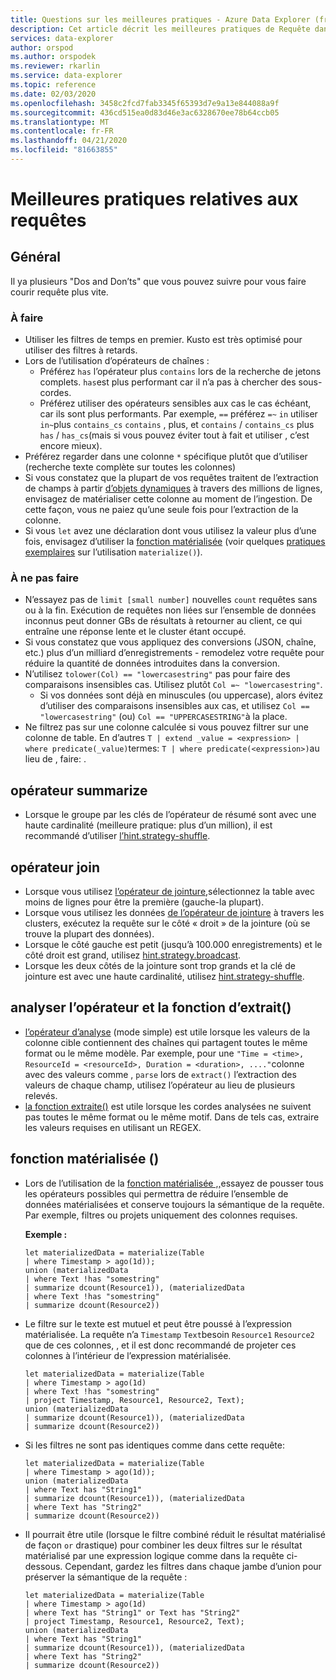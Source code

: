 ```yaml
---
title: Questions sur les meilleures pratiques - Azure Data Explorer (fr) Microsoft Docs
description: Cet article décrit les meilleures pratiques de Requête dans Azure Data Explorer.
services: data-explorer
author: orspod
ms.author: orspodek
ms.reviewer: rkarlin
ms.service: data-explorer
ms.topic: reference
ms.date: 02/03/2020
ms.openlocfilehash: 3458c2fcd7fab3345f65393d7e9a13e844088a9f
ms.sourcegitcommit: 436cd515ea0d83d46e3ac6328670ee78b64ccb05
ms.translationtype: MT
ms.contentlocale: fr-FR
ms.lasthandoff: 04/21/2020
ms.locfileid: "81663855"
---
```

# <a name="query-best-practices"></a>Meilleures pratiques relatives aux requêtes 

## <a name="general"></a>Général

Il ya plusieurs "Dos and Don’ts" que vous pouvez suivre pour vous faire courir requête plus vite.

### <a name="do"></a>À faire

*   Utiliser les filtres de temps en premier. Kusto est très optimisé pour utiliser des filtres à retards.
*   Lors de l’utilisation d’opérateurs de chaînes :
    *   Préférez `has` l’opérateur plus `contains` lors de la recherche de jetons complets. `has`est plus performant car il n’a pas à chercher des sous-cordes.
    *   Préférez utiliser des opérateurs sensibles aux cas le cas échéant, car ils sont plus performants. Par exemple, `==` préférez `=~` `in` utiliser `in~`plus `contains_cs` `contains` , plus, et `contains` / `contains_cs` plus `has` / `has_cs`(mais si vous pouvez éviter tout à fait et utiliser , c’est encore mieux).
*   Préférez regarder dans une colonne `*` spécifique plutôt que d’utiliser (recherche texte complète sur toutes les colonnes)
*   Si vous constatez que la plupart de vos requêtes traitent de l’extraction de champs à partir [d’objets dynamiques](./scalar-data-types/dynamic.md) à travers des millions de lignes, envisagez de matérialiser cette colonne au moment de l’ingestion. De cette façon, vous ne paiez qu’une seule fois pour l’extraction de la colonne.  
*   Si vous `let` avez une déclaration dont vous utilisez la valeur plus d’une fois, envisagez d’utiliser la [fonction matérialisée](./materializefunction.md) (voir quelques [pratiques exemplaires](#materialize-function) sur l’utilisation `materialize()`).

### <a name="dont"></a>À ne pas faire

*   N’essayez pas de `limit [small number]` nouvelles `count` requêtes sans ou à la fin.
    Exécution de requêtes non liées sur l’ensemble de données inconnus peut donner GBs de résultats à retourner au client, ce qui entraîne une réponse lente et le cluster étant occupé.
*   Si vous constatez que vous appliquez des conversions (JSON, chaîne, etc.) plus d’un milliard d’enregistrements - remodelez votre requête pour réduire la quantité de données introduites dans la conversion.
*   N’utilisez `tolower(Col) == "lowercasestring"` pas pour faire des comparaisons insensibles cas. Utilisez plutôt `Col =~ "lowercasestring"`.
    *   Si vos données sont déjà en minuscules (ou uppercase), alors évitez d’utiliser des comparaisons insensibles aux cas, et utilisez `Col == "lowercasestring"` (ou) `Col == "UPPERCASESTRING"`à la place.
*   Ne filtrez pas sur une colonne calculée si vous pouvez filtrer sur une colonne de table. En d’autres `T | extend _value = <expression> | where predicate(_value)`termes: `T | where predicate(<expression>)`au lieu de , faire: .

## <a name="summarize-operator"></a>opérateur summarize

*   Lorsque le groupe par les clés de l’opérateur de résumé sont avec une haute cardinalité (meilleure pratique: plus d’un million), il est recommandé d’utiliser [l’hint.strategy-shuffle](./shufflequery.md).

## <a name="join-operator"></a>opérateur join

*   Lorsque vous utilisez [l’opérateur de jointure,](./joinoperator.md)sélectionnez la table avec moins de lignes pour être la première (gauche-la plupart). 
*   Lorsque vous utilisez les données [de l’opérateur de jointure](./joinoperator.md) à travers les clusters, exécutez la requête sur le côté « droit » de la jointure (où se trouve la plupart des données).
*   Lorsque le côté gauche est petit (jusqu’à 100.000 enregistrements) et le côté droit est grand, utilisez [hint.strategy.broadcast](./broadcastjoin.md).
*   Lorsque les deux côtés de la jointure sont trop grands et la clé de jointure est avec une haute cardinalité, utilisez [hint.strategy-shuffle](./shufflequery.md).
    
## <a name="parse-operator-and-extract-function"></a>analyser l’opérateur et la fonction d’extrait()

*   [l’opérateur d’analyse](./parseoperator.md) (mode simple) est utile lorsque les valeurs de la colonne cible contiennent des chaînes qui partagent toutes le même format ou le même modèle.
Par exemple, pour une `"Time = <time>, ResourceId = <resourceId>, Duration = <duration>, ...."`colonne avec des valeurs comme , `parse` lors de `extract()` l’extraction des valeurs de chaque champ, utilisez l’opérateur au lieu de plusieurs relevés.
*   [la fonction extraite()](./extractfunction.md) est utile lorsque les cordes analysées ne suivent pas toutes le même format ou le même motif.
Dans de tels cas, extraire les valeurs requises en utilisant un REGEX.

## <a name="materialize-function"></a>fonction matérialisée ()

*   Lors de l’utilisation de la [fonction matérialisée ,,](./materializefunction.md)essayez de pousser tous les opérateurs possibles qui permettra de réduire l’ensemble de données matérialisées et conserve toujours la sémantique de la requête. Par exemple, filtres ou projets uniquement des colonnes requises.
    
    **Exemple :**

    ```kusto
    let materializedData = materialize(Table
    | where Timestamp > ago(1d));
    union (materializedData
    | where Text !has "somestring"
    | summarize dcount(Resource1)), (materializedData
    | where Text !has "somestring"
    | summarize dcount(Resource2))
    ```

* Le filtre sur le texte est mutuel et peut être poussé à l’expression matérialisée.
    La requête n’a `Timestamp` `Text`besoin `Resource1` `Resource2` que de ces colonnes, , et il est donc recommandé de projeter ces colonnes à l’intérieur de l’expression matérialisée.
    
    ```kusto
    let materializedData = materialize(Table
    | where Timestamp > ago(1d)
    | where Text !has "somestring"
    | project Timestamp, Resource1, Resource2, Text);
    union (materializedData
    | summarize dcount(Resource1)), (materializedData
    | summarize dcount(Resource2))
    ```
    
*   Si les filtres ne sont pas identiques comme dans cette requête:  

    ```kusto
    let materializedData = materialize(Table
    | where Timestamp > ago(1d));
    union (materializedData
    | where Text has "String1"
    | summarize dcount(Resource1)), (materializedData
    | where Text has "String2"
    | summarize dcount(Resource2))
    ```

*   Il pourrait être utile (lorsque le filtre combiné réduit le résultat matérialisé de façon `or` drastique) pour combiner les deux filtres sur le résultat matérialisé par une expression logique comme dans la requête ci-dessous. Cependant, gardez les filtres dans chaque jambe d’union pour préserver la sémantique de la requête :
     
    ```kusto
    let materializedData = materialize(Table
    | where Timestamp > ago(1d)
    | where Text has "String1" or Text has "String2"
    | project Timestamp, Resource1, Resource2, Text);
    union (materializedData
    | where Text has "String1"
    | summarize dcount(Resource1)), (materializedData
    | where Text has "String2"
    | summarize dcount(Resource2))
    ```
    